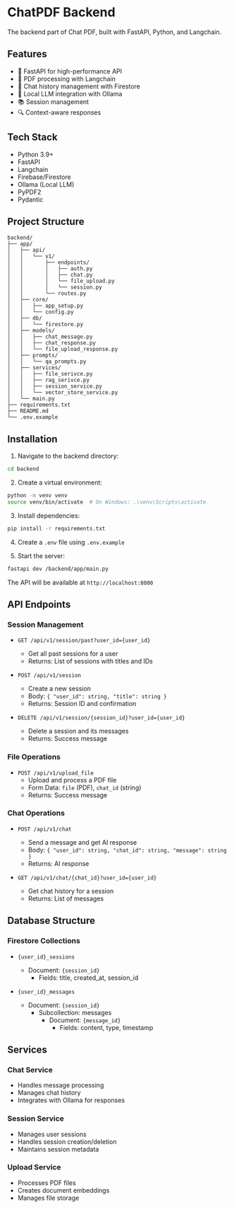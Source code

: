 # ChatPDF Backend

The backend part of Chat PDF, built with FastAPI, Python, and Langchain.

## Features

- 🚀 FastAPI for high-performance API
- 📄 PDF processing with Langchain
- 💬 Chat history management with Firestore
- 🤖 Local LLM integration with Ollama
- 📚 Session management
- 🔍 Context-aware responses

## Tech Stack

- Python 3.9+
- FastAPI
- Langchain
- Firebase/Firestore
- Ollama (Local LLM)
- PyPDF2
- Pydantic

## Project Structure

```
backend/
├── app/
│   ├── api/
│   │   └── v1/
│   │       ├── endpoints/
│   │       │   ├── auth.py
│   │       │   ├── chat.py
│   │       │   └── file_upload.py
│   │       │   └── session.py
│   │       └── routes.py
│   ├── core/
│   │   ├── app_setup.py
│   │   └── config.py
│   ├── db/
│   │   └── firestore.py
│   ├── models/
│   │   ├── chat_message.py
│   │   ├── chat_response.py
│   │   └── file_upload_response.py
│   ├── prompts/
│   │   └── qa_prompts.py
│   ├── services/
│   │   ├── file_serivce.py
│   │   ├── rag_serivce.py
│   │   ├── session_service.py
│   │   └── vector_store_service.py
│   └── main.py
├── requirements.txt
├── README.md
└── .env.example
```

## Installation

1. Navigate to the backend directory:
```bash
cd backend
```

2. Create a virtual environment:
```bash
python -m venv venv
source venv/bin/activate  # On Windows: .\venv\Scripts\activate
```

3. Install dependencies:
```bash
pip install -r requirements.txt
```

4. Create a `.env` file using `.env.example`

5. Start the server:
```bash
fastapi dev /backend/app/main.py
```

The API will be available at `http://localhost:8000`

## API Endpoints

### Session Management
- `GET /api/v1/session/past?user_id={user_id}`
  - Get all past sessions for a user
  - Returns: List of sessions with titles and IDs

- `POST /api/v1/session`
  - Create a new session
  - Body: `{ "user_id": string, "title": string }`
  - Returns: Session ID and confirmation

- `DELETE /api/v1/session/{session_id}?user_id={user_id}`
  - Delete a session and its messages
  - Returns: Success message

### File Operations
- `POST /api/v1/upload_file`
  - Upload and process a PDF file
  - Form Data: `file` (PDF), `chat_id` (string)
  - Returns: Success message

### Chat Operations
- `POST /api/v1/chat`
  - Send a message and get AI response
  - Body: `{ "user_id": string, "chat_id": string, "message": string }`
  - Returns: AI response

- `GET /api/v1/chat/{chat_id}?user_id={user_id}`
  - Get chat history for a session
  - Returns: List of messages

## Database Structure

### Firestore Collections
- `{user_id}_sessions`
  - Document: `{session_id}`
    - Fields: title, created_at, session_id

- `{user_id}_messages`
  - Document: `{session_id}`
    - Subcollection: messages
      - Document: `{message_id}`
        - Fields: content, type, timestamp

## Services

### Chat Service
- Handles message processing
- Manages chat history
- Integrates with Ollama for responses

### Session Service
- Manages user sessions
- Handles session creation/deletion
- Maintains session metadata

### Upload Service
- Processes PDF files
- Creates document embeddings
- Manages file storage